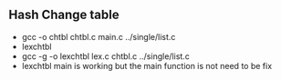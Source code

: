 ## Hash Change table
-  gcc -o chtbl chtbl.c main.c ../single/list.c
- lexchtbl 
- gcc -g -o lexchtbl lex.c chtbl.c ../single/list.c
- lexchtbl main is working but the main function is not need to be fix
